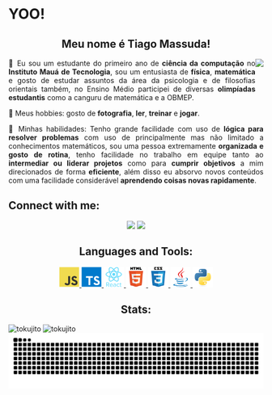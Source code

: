 <h1>YOO!</h1>
<div>
  <h2 align="center">Meu nome é Tiago Massuda!</h2>
  <img align="right" height="130px" src="https://i.pinimg.com/564x/93/d7/8b/93d78bdde3d222e01d734a9952f44f84.jpg"/>
  <p align="justify" text_align="justify">🎩 Eu sou um estudante do primeiro ano de <strong>ciência da computação</strong> no <strong>Instituto Mauá de Tecnologia</strong>, sou um entusiasta de <strong>física</strong>, <strong>matemática</strong> e gosto de estudar assuntos da área da psicologia e de filosofias orientais também, no Ensino Médio participei de diversas <strong>olimpíadas estudantis</strong> como a canguru de matemática e a OBMEP.</p>
  <p align="justify" text_align="justify">📸 Meus hobbies: gosto de <strong>fotografia</strong>, <strong>ler</strong>, <strong>treinar</strong> e <strong>jogar</strong>.</p>
</div>
<div>
  <p align="justify" text_align="justify">🪻 Minhas habilidades: Tenho grande facilidade com uso de <strong>lógica para resolver problemas</strong> com uso de principalmente mas não limitado a conhecimentos matemáticos, sou uma pessoa extremamente <strong>organizada e gosto de rotina</strong>, tenho facilidade no trabalho em equipe tanto ao <strong>intermediar ou liderar projetos</strong> como para <strong>cumprir objetivos</strong> a mim direcionados de forma <strong>eficiente</strong>, além disso eu absorvo novos conteúdos com uma facilidade considerável <strong>aprendendo coisas novas rapidamente</strong>.</p>
</div>


<div>
  <h2 aling="center">Connect with me:</h2>
  <p align="center">
  <a href="https://www.linkedin.com/in/tiago-tokugi-massuda-557759285" target="blank"><img src="https://img.shields.io/badge/-LinkedIn-%230077B5?style=for-the-badge&logo=linkedin&logoColor=white"></a>
  <a href="https://instagram.com/tokuji_massuda"><img src="https://img.shields.io/badge/-Instagram-%23E4405F?style=for-the-badge&logo=instagram&logoColor=white"></a>
  </p>
</div>

<div>
  <h2 align="center">Languages and Tools:</h2>
  <p align="center"> 
  <a href="https://developer.mozilla.org/en-US/docs/Web/JavaScript" target="_blank" rel="noreferrer"> <img src="https://raw.githubusercontent.com/devicons/devicon/master/icons/javascript/javascript-original.svg" alt="javascript" width="40" height="40"/> </a> 
  <a href="https://www.typescriptlang.org/" target="_blank" rel="noreferrer"> <img src="https://raw.githubusercontent.com/devicons/devicon/master/icons/typescript/typescript-original.svg" alt="typescript" width="40" height="40"/> </a>
  <a href="https://reactjs.org/" target="_blank" rel="noreferrer"> <img src="https://raw.githubusercontent.com/devicons/devicon/master/icons/react/react-original-wordmark.svg" alt="react" width="40" height="40"/> </a> 
  <a href="https://www.w3.org/html/" target="_blank" rel="noreferrer"> <img src="https://raw.githubusercontent.com/devicons/devicon/master/icons/html5/html5-original-wordmark.svg" alt="html5" width="40" height="40"/> </a> 
  <a href="https://www.w3schools.com/css/" target="_blank" rel="noreferrer"> <img src="https://raw.githubusercontent.com/devicons/devicon/master/icons/css3/css3-original-wordmark.svg" alt="css3" width="40" height="40"/> </a> 
  <a href="https://www.java.com" target="_blank" rel="noreferrer"> <img src="https://raw.githubusercontent.com/devicons/devicon/master/icons/java/java-original.svg" alt="java" width="40" height="40"/> </a> 
  <a href="https://www.python.org" target="_blank" rel="noreferrer"> <img src="https://raw.githubusercontent.com/devicons/devicon/master/icons/python/python-original.svg" alt="python" width="40" height="40"/> </a> </p>
</div>

<div>
  <h2 align="center">Stats:</h2>
  <img height="150em" src="https://github-readme-stats.vercel.app/api?username=tokujito&theme=midnight-purple&show_icons=true&locale=en" alt="tokujito" />
  <img height="150em" src="https://github-readme-stats.vercel.app/api/top-langs/?username=tokujito&theme=midnight-purple&show_icons=true" alt="tokujito" />
  <picture>
    <source media="(prefers-color-scheme: dark)" srcset="https://github.com/tokujiTO/tokujiTO/blob/output/github-contribution-grid-snake-dark.svg" />
    <source media="(prefers-color-scheme: light)" srcset="https://github.com/tokujiTO/tokujiTO/blob/output/github-contribution-grid-snake.svg" />
    <img alt="github-snake" src="https://github.com/tokujiTO/tokujiTO/blob/output/github-contribution-grid-snake.svg" />
  </picture>
</div>

